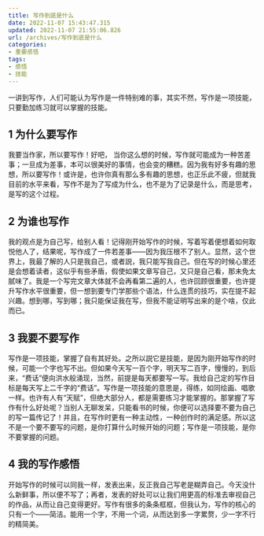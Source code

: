 ```yaml
---
title: 写作到底是什么
date: 2022-11-07 15:43:47.315
updated: 2022-11-07 21:55:06.826
url: /archives/写作到底是什么
categories: 
- 重要感悟
tags: 
- 感悟
- 技能
---
```


一讲到写作，人们可能认为写作是一件特别难的事，其实不然，写作是一项技能，只要勤加练习就可以掌握的技能。

## **1 为什么要写作**

我要当作家，所以要写作！好吧， 当你这么想的时候，写作就可能成为一种苦差事；一旦成为差事，本可以很美好的事情，也会变的糟糕。因为我有好多有趣的思想，所以要写作！或许是，也许你真有那么多有趣的思想，也正乐此不疲，但就我目前的水平来看，写作不是为了写成为什么，也不是为了记录是什么，而是思考，是写的这个过程。

## **2 为谁也写作**

我的观点是为自己写，给别人看！记得刚开始写作的时候，写着写着便想着如何取悦他人了，结果呢，写作成了一件若差事——因为我压根不了别人。显然，这个世界上，我最了解的人只是我自己，或者説，我只能写我自己。但在写的时候心里还是会想着读者，这似乎有些矛盾，假使如果文章写自己，又只是自己看，那未免太腻味了。我是一个写完文章大体就不会再看第二遍的人，也许回顾很重要，也许提升写作水平很重要，但一想到要专门学那些个语法，什么连贯的技巧，实在提不起兴趣。想到哪，写到哪；我只能保证我在写，但我不能证明写出来的是个啥，仅此而已。

## **3 我要不要写作**

写作是一项技能，掌握了自有其好处。之所以説它是技能，是因为刚开始写作的时候，可能一个字也写不出。但如果今天写一百个字，明天写二百字，慢慢的，到后来，“费话”便向洪水般涌现，当然，前提是每天都要写一写。我给自己定的写作目标是每天写上二千字的“费话”。写作是一项技能的意思是，得练，如同绘画、唱歌一样。也许有人有“天赋”，但绝大部分人，都是需要练习才能掌握的。那掌握了写作有什么好处呢？当别人无聊发呆，只能看书的时候，你便可以选择要不要为自己的写一篇传记了！并且，在写作时更有一种主动性，一种创作时的满足感。所以这不是一个要不要写的问题，是你打算什么时候开始的问题；写作是一项技能，是你不要掌握的问题。

## **4 我的写作感悟**

开始写作的时候可以同我一样，发表出来，反正我自己写老是糊弄自己。今天没什么新鲜事，所以便不写了；再者，发表的好处可以让我们用更高的标准去审视自己的作品，从而让自己变得更好。写作有很多的条条框框，但我认为，写作的核心的只有一个——简洁。能用一个字，不用一个词，从而达到多一字累赘，少一字不行的精简美。
